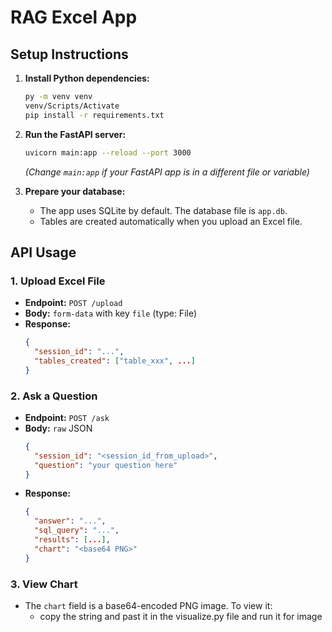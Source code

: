 # RAG Excel App

## Setup Instructions

1. **Install Python dependencies:**
   ```sh
   py -m venv venv
   venv/Scripts/Activate
   pip install -r requirements.txt
   ```

2. **Run the FastAPI server:**
   ```sh
   uvicorn main:app --reload --port 3000
   ```
   *(Change `main:app` if your FastAPI app is in a different file or variable)*

3. **Prepare your database:**
   - The app uses SQLite by default. The database file is `app.db`.
   - Tables are created automatically when you upload an Excel file.

## API Usage

### 1. Upload Excel File
- **Endpoint:** `POST /upload`
- **Body:** `form-data` with key `file` (type: File)
- **Response:**
  ```json
  {
    "session_id": "...",
    "tables_created": ["table_xxx", ...]
  }
  ```

### 2. Ask a Question
- **Endpoint:** `POST /ask`
- **Body:** `raw` JSON
  ```json
  {
    "session_id": "<session_id_from_upload>",
    "question": "your question here"
  }
  ```
- **Response:**
  ```json
  {
    "answer": "...",
    "sql_query": "...",
    "results": [...],
    "chart": "<base64 PNG>"
  }
  ```

### 3. View Chart
- The `chart` field is a base64-encoded PNG image. To view it:
  - copy the string and past it in the visualize.py file and run it for image
